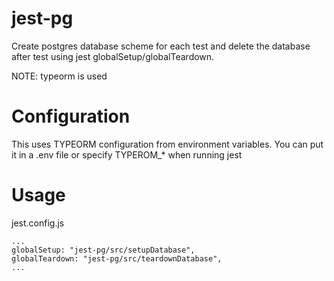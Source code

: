 # jest-pg
Create postgres database scheme for each test and delete the database after test using jest globalSetup/globalTeardown.

NOTE: typeorm is used 

# Configuration
This uses TYPEORM configuration from environment variables. You can put it in a .env file or specify TYPEROM_* when running jest 

# Usage
jest.config.js
``` 
...
globalSetup: "jest-pg/src/setupDatabase",
globalTeardown: "jest-pg/src/teardownDatabase",
...
```
